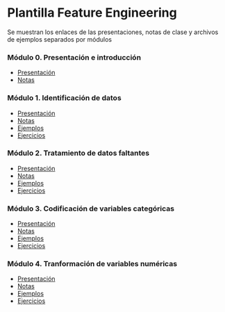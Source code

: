 # Plantilla Feature Engineering
Se muestran los enlaces de las presentaciones, notas de clase y archivos de ejemplos separados por módulos
### Módulo 0. Presentación e introducción
* [Presentación](https://www.overleaf.com/6946737816mrdhhfnknjvz
)
* [Notas](https://www.overleaf.com/1154728591hcknrdwgxpks
)

### Módulo 1. Identificación de datos
* [Presentación](https://www.overleaf.com/5735699552mnwxggjjwmyp
)
* [Notas](https://www.overleaf.com/3828784514xfxjxstxyvcw
)
* [Ejemplos]()
* [Ejercicios]()

### Módulo 2. Tratamiento de datos faltantes
* [Presentación](https://www.overleaf.com/3963726315pdhtvrgngwkj
)
* [Notas](https://www.overleaf.com/1142627873dnhqqmtdmrmc
)
* [Ejemplos]()
* [Ejercicios]()

### Módulo 3. Codificación de variables categóricas
* [Presentación](https://www.overleaf.com/8817223327ctvkbppszzbq
)
* [Notas](https://www.overleaf.com/3528833875nnrwcsjwmjnh
)
* [Ejemplos]()
* [Ejercicios]()

### Módulo 4. Tranformación de variables numéricas
* [Presentación](https://www.overleaf.com/4288637944sgpvqcwbwftn
)
* [Notas](https://www.overleaf.com/1445171747ssmbfjknvvny
)
* [Ejemplos]()
* [Ejercicios]()